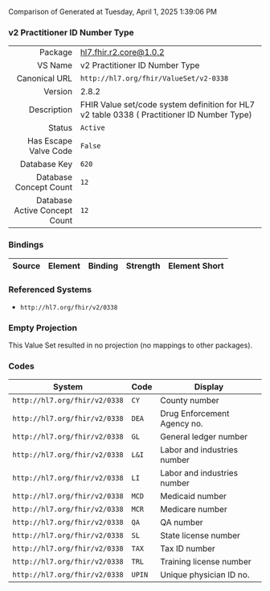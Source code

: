 Comparison of 
Generated at Tuesday, April 1, 2025 1:39:06 PM

### v2 Practitioner ID Number Type

|      |     |
| ---: | --- |
| Package | hl7.fhir.r2.core@1.0.2 |
| VS Name | v2 Practitioner ID Number Type |
| Canonical URL | `http://hl7.org/fhir/ValueSet/v2-0338` |
| Version | 2.8.2 |
| Description | FHIR Value set/code system definition for HL7 v2 table 0338 ( Practitioner ID Number Type) |
| Status | `Active` |
| Has Escape Valve Code | `False` |
| Database Key | `620` |
| Database Concept Count | `12` |
| Database Active Concept Count | `12` |
### Bindings

| Source | Element | Binding | Strength | Element Short |
| ------ | ------- | ------- | -------- | ------------- |

### Referenced Systems

* `http://hl7.org/fhir/v2/0338`
### Empty Projection

This Value Set resulted in no projection (no mappings to other packages).

### Codes

| System | Code | Display |
| ------ | ---- | ------- |
| `http://hl7.org/fhir/v2/0338` | `CY` | County number |
| `http://hl7.org/fhir/v2/0338` | `DEA` | Drug Enforcement Agency no. |
| `http://hl7.org/fhir/v2/0338` | `GL` | General ledger number |
| `http://hl7.org/fhir/v2/0338` | `L&I` | Labor and industries number |
| `http://hl7.org/fhir/v2/0338` | `LI` | Labor and industries number |
| `http://hl7.org/fhir/v2/0338` | `MCD` | Medicaid number |
| `http://hl7.org/fhir/v2/0338` | `MCR` | Medicare number |
| `http://hl7.org/fhir/v2/0338` | `QA` | QA number |
| `http://hl7.org/fhir/v2/0338` | `SL` | State license number |
| `http://hl7.org/fhir/v2/0338` | `TAX` | Tax ID number |
| `http://hl7.org/fhir/v2/0338` | `TRL` | Training license number |
| `http://hl7.org/fhir/v2/0338` | `UPIN` | Unique physician ID no. |
